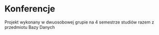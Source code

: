 # Konferencje
Projekt wykonany w dwuosobowej grupie na 4 semestrze studiów razem z przedmiotu Bazy Danych
